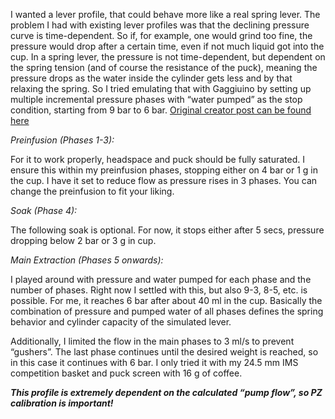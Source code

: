 I wanted a lever profile, that could behave more like a real spring lever. 
The problem I had with existing lever profiles was that the declining pressure curve is time-dependent. 
So if, for example, one would grind too fine, the pressure would drop after a certain time, even if not much liquid got into the cup. 
In a spring lever, the pressure is not time-dependent, but dependent on the spring tension (and of course the resistance of the puck), meaning the pressure drops as the water inside the cylinder gets less and by that relaxing the spring.
So I tried emulating that with Gaggiuino by setting up multiple incremental pressure phases with “water pumped” as the stop condition, starting from 9 bar to 6 bar.
[Original creator post can be found here](https://discord.com/channels/890339612441063494/1326340673950973962/1326340673950973962)

*Preinfusion (Phases 1-3):*

For it to work properly, headspace and puck should be fully saturated.
I ensure this within my preinfusion phases, stopping either on 4 bar or 1 g in the cup.
I have it set to reduce flow as pressure rises in 3 phases.
You can change the preinfusion to fit your liking.

*Soak (Phase 4):*

The following soak is optional.
For now, it stops either after 5 secs, pressure dropping below 2 bar or 3 g in cup.

*Main Extraction (Phases 5 onwards):*

I played around with pressure and water pumped for each phase and the number of phases.
Right now I settled with this, but also 9-3, 8-5, etc. is possible.
For me, it reaches 6 bar after about 40 ml in the cup.
Basically the combination of pressure and pumped water of all phases defines the spring behavior and cylinder capacity of the simulated lever.

Additionally, I limited the flow in the main phases to 3 ml/s to prevent “gushers”.
The last phase continues until the desired weight is reached, so in this case it continues with 6 bar.
I only tried it with my 24.5 mm IMS competition basket and puck screen with 16 g of coffee.

*__This profile is extremely dependent on the calculated “pump flow”, so PZ calibration is important!__*
